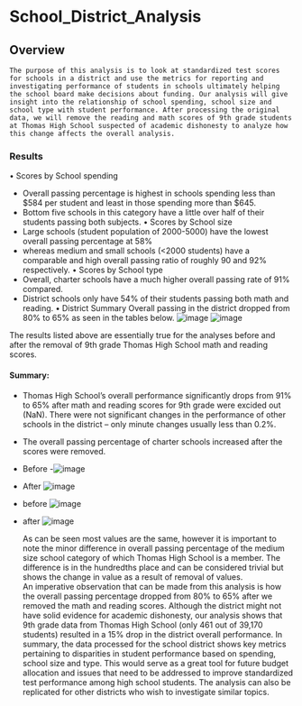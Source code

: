 # School_District_Analysis
## Overview
	The purpose of this analysis is to look at standardized test scores for schools in a district and use the metrics for reporting and investigating performance of students in schools ultimately helping the school board make decisions about funding. Our analysis will give insight into the relationship of school spending, school size and school type with student performance. After processing the original data, we will remove the reading and math scores of 9th grade students at Thomas High School suspected of academic dishonesty to analyze how this change affects the overall analysis. 
### Results 
•	Scores by School spending
-	Overall passing percentage is highest in schools spending less than $584 per student and least in those spending more than $645. 
-	Bottom five schools in this category have a little over half of their students passing both subjects.
•	Scores by School size
-	Large schools (student population of 2000-5000) have the lowest overall passing percentage at 58%
-	 whereas medium and small schools (<2000 students) have a comparable and high overall passing ratio of roughly 90 and 92% respectively. 
•	Scores by School type
-	Overall, charter schools have a much higher overall passing rate of 91% compared.
-	District schools only have 54% of their students passing both math and reading. 
•	District Summary
Overall passing in the district dropped from 80%  to 65% as seen in the tables below. 
 ![image](https://user-images.githubusercontent.com/92958091/142797690-66444085-459b-496e-8d5f-6b179b909a53.png)
  ![image](https://user-images.githubusercontent.com/92958091/142797723-5ad1966c-15ff-4965-aa3d-c54be7a1b366.png)

The results listed above are essentially true for the analyses before and after the removal of 9th grade Thomas High School math and reading scores. 
#### Summary: 
-	Thomas High School’s overall performance significantly drops from 91% to 65% after math and reading scores for 9th grade were excided out (NaN). There were not significant changes in the performance of other schools in the district – only minute changes usually less than 0.2%. 

-	The overall passing percentage of charter schools increased after the scores were removed.

-	Before
-![image](https://user-images.githubusercontent.com/92958091/142797747-2dab6608-e0d8-44ac-8631-815c342771b1.png)

-	After
 ![image](https://user-images.githubusercontent.com/92958091/142797762-f49acdcb-19ea-4e07-8099-6637534d939e.png)

-	before 
![image](https://user-images.githubusercontent.com/92958091/142797778-157f2415-d6bc-46aa-b0d0-ab3d3021bd89.png)

-	after 
![image](https://user-images.githubusercontent.com/92958091/142797795-3c53b3c9-c24d-4d5e-9596-cc6799611227.png)

 	As can be seen most values are the same, however it is important to note the minor difference in overall passing percentage of the medium size school category of which Thomas High School is a member. The difference is in the hundredths place and can be considered trivial but shows the change in value as a result of removal of values.  
	An imperative observation that can be made from this analysis is how the overall passing percentage dropped from 80% to 65% after we removed the math and reading scores. Although the district might not have solid evidence for academic dishonesty, our analysis shows that 9th grade data from Thomas High School (only 461 out of 39,170 students) resulted in a 15% drop in the district overall performance. 
	In summary, the data processed for the school district shows key metrics pertaining to disparities in student performance based on spending, school size and type. This would serve as a great tool for future budget allocation and issues that need to be addressed to improve standardized test performance among high school students. The analysis can also be replicated for other districts who wish to investigate similar topics. 

